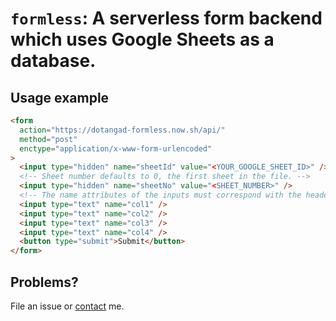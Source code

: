 # `formless`: A serverless form backend which uses Google Sheets as a database.

## Usage example

```html
<form
  action="https://dotangad-formless.now.sh/api/"
  method="post"
  enctype="application/x-www-form-urlencoded"
>
  <input type="hidden" name="sheetId" value="<YOUR_GOOGLE_SHEET_ID>" />
  <!-- Sheet number defaults to 0, the first sheet in the file. -->
  <input type="hidden" name="sheetNo" value="<SHEET_NUMBER>" />
  <!-- The name attributes of the inputs must correspond with the header cells of the columns -->
  <input type="text" name="col1" />
  <input type="text" name="col2" />
  <input type="text" name="col3" />
  <input type="text" name="col4" />
  <button type="submit">Submit</button>
</form>
```

## Problems?

File an issue or [contact](https://angad.dev/#contact) me.
